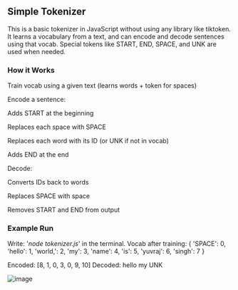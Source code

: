 ## Simple Tokenizer
This is a basic tokenizer in JavaScript without using any library like tiktoken.
It learns a vocabulary from a text, and can encode and decode sentences using that vocab.
Special tokens like START, END, SPACE, and UNK are used when needed.

### How it Works
Train vocab using a given text (learns words + <SPACE> token for spaces)

Encode a sentence:

Adds START at the beginning

Replaces each space with SPACE

Replaces each word with its ID (or UNK if not in vocab)

Adds END at the end

Decode:

Converts IDs back to words

Replaces SPACE with space

Removes START and END from output

### Example Run
Write: '*node tokenizer.js*' in the terminal.
Vocab after training: { 'SPACE': 0, 'hello': 1, 'world,': 2, 'my': 3, 'name': 4, 'is': 5, 'yuvraj': 6, 'singh': 7 }

Encoded: [8, 1, 0, 3, 0, 9, 10] 
Decoded: hello my UNK

![image](<CleanShot 2025-08-12 at 9 .00.46@2x.png>)